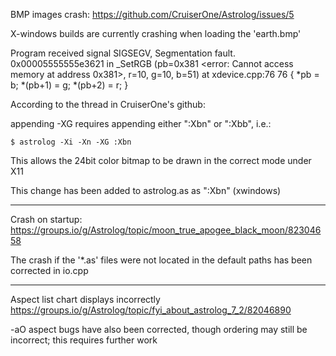 BMP images crash:
https://github.com/CruiserOne/Astrolog/issues/5

X-windows builds are currently crashing when loading the 'earth.bmp'

Program received signal SIGSEGV, Segmentation fault.
0x00005555555e3621 in _SetRGB (pb=0x381 <error: Cannot access memory at address 0x381>, r=10, g=10, b=51) at xdevice.cpp:76
76        { *pb = b; *(pb+1) = g; *(pb+2) = r; }

According to the thread in CruiserOne's github:

appending -XG  requires appending either ":Xbn" or ":Xbb",  i.e.:

    $ astrolog -Xi -Xn -XG :Xbn

This allows the 24bit color bitmap to be drawn in the correct mode under X11

This change has been added to astrolog.as as ":Xbn" (xwindows)

----
Crash on startup:
https://groups.io/g/Astrolog/topic/moon_true_apogee_black_moon/82304658

The crash if the '*.as' files were not located in the default paths has been corrected in io.cpp

----
Aspect list chart displays incorrectly
https://groups.io/g/Astrolog/topic/fyi_about_astrolog_7_2/82046890

-aO aspect   bugs  have also been corrected, though ordering may still be incorrect; this requires further work


